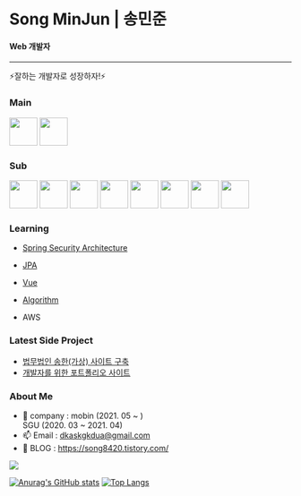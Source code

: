 # Song MinJun | 송민준 
#### Web 개발자
-----
⚡잘하는 개발자로 성장하자!⚡


### Main
<image src="https://user-images.githubusercontent.com/56568571/107945025-5ed89680-6fd2-11eb-8267-3eedb9c2ccac.png" height="50" width="50"> <image src="https://user-images.githubusercontent.com/56568571/107945889-9d228580-6fd3-11eb-873c-1919bb065a90.png" height="50" width="50">

### Sub
<image src="https://user-images.githubusercontent.com/56568571/107945705-5cc30780-6fd3-11eb-982c-56fd269ce495.png" height="50" width="50"> <image src="https://user-images.githubusercontent.com/56568571/107945729-651b4280-6fd3-11eb-9c68-488239499c4d.png" height="50" width="50"> <image src="https://user-images.githubusercontent.com/56568571/107945808-82501100-6fd3-11eb-83a6-2a2da0d71ae4.png" height="50" width="50"> <image src="https://user-images.githubusercontent.com/56568571/107945918-a4e22a00-6fd3-11eb-9ba7-ae0995463e47.png" height="50" width="50"> <image src="https://user-images.githubusercontent.com/56568571/107945824-8845f200-6fd3-11eb-91e0-33e0a1a3b92e.png" height="50" width="50"> <image src="https://user-images.githubusercontent.com/56568571/107945749-6cdae700-6fd3-11eb-9051-b7377068e5b6.png" height="50" width="50"> <image src="https://user-images.githubusercontent.com/56568571/107945949-aca1ce80-6fd3-11eb-9bb9-cc59ae572a59.png" height="50" width="50"> <image src="https://user-images.githubusercontent.com/56568571/107945967-b3c8dc80-6fd3-11eb-9af1-80fa97dd0efa.png" height="50" width="50">

### Learning
- [Spring Security Architecture](https://github.com/dkaskgkdua/Inflearn_Boot_Security)

- [JPA](https://github.com/dkaskgkdua/inflearn_Boot_JPA)

- [Vue](https://github.com/dkaskgkdua/lecture-vue)

- [Algorithm](https://github.com/dkaskgkdua/algoPro)

- AWS

### Latest Side Project
- [법무법인 송한(가상) 사이트 구축](https://github.com/han-jungwon/lawfirm)
- [개발자를 위한 포트폴리오 사이트](https://github.com/dkaskgkdua/portfordev)

### About Me
- 🔭 company : mobin (2021. 05 ~ )   
                SGU  (2020. 03 ~ 2021. 04)
- 📫 Email : dkaskgkdua@gmail.com
- 🌱 BLOG : https://song8420.tistory.com/
<!--
**dkaskgkdua/dkaskgkdua** is a ✨ _special_ ✨ repository because its `README.md` (this file) appears on your GitHub profile.

Here are some ideas to get you started:

- 🔭 I’m currently working on ...
- 🌱 I’m currently learning ...
- 👯 I’m looking to collaborate on ...
- 🤔 I’m looking for help with ...
- 💬 Ask me about ...
- 📫 How to reach me: ...
- 😄 Pronouns: ...
- ⚡ Fun fact: ...
-->


<a href="https://hits.seeyoufarm.com"><img src="https://hits.seeyoufarm.com/api/count/incr/badge.svg?url=https%3A%2F%2Fgithub.com%2Fdkaskgkdua&count_bg=%2379C83D&title_bg=%23555555&icon=&icon_color=%23D7CECE&title=hits&edge_flat=false"/></a>

[![Anurag's GitHub stats](https://github-readme-stats.vercel.app/api?username=dkaskgkdua)](https://github.com/anuraghazra/github-readme-stats)
[![Top Langs](https://github-readme-stats.vercel.app/api/top-langs/?username=dkaskgkdua&layout=compact)](https://github.com/anuraghazra/github-readme-stats)
